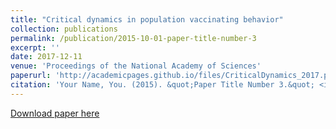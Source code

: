 ```yaml
---
title: "Critical dynamics in population vaccinating behavior"
collection: publications
permalink: /publication/2015-10-01-paper-title-number-3
excerpt: ''
date: 2017-12-11
venue: 'Proceedings of the National Academy of Sciences'
paperurl: 'http://academicpages.github.io/files/CriticalDynamics_2017.pdf'
citation: 'Your Name, You. (2015). &quot;Paper Title Number 3.&quot; <i>Journal 1</i>. 1(3).'
---
```


[Download paper here](http://academicpages.github.io/files/CriticalDynamics_2017.pdf)
